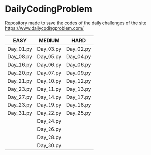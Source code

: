 # DailyCodingProblem

Repository made to save the codes of the daily challenges of the site https://www.dailycodingproblem.com/

| EASY          | MEDIUM       | HARD         |
|---------------|--------------|--------------|
| Day_01.py     | Day_03.py    | Day_02.py    |
| Day_08.py     | Day_05.py    | Day_04.py    |
| Day_16.py     | Day_06.py    | Day_06.py    |
| Day_20.py     | Day_07.py    | Day_09.py    |
| Day_21.py     | Day_10.py    | Day_12.py    |
| Day_23.py     | Day_11.py    | Day_13.py    |
| Day_27.py     | Day_14.py    | Day_17.py    |
| Day_23.py     | Day_19.py    | Day_18.py    |
| Day_31.py     | Day_22.py    | Day_25.py    |
|               | Day_24.py    |              |
|               | Day_26.py    |              |
|               | Day_28.py    |              |
|               | Day_30.py    |              |
